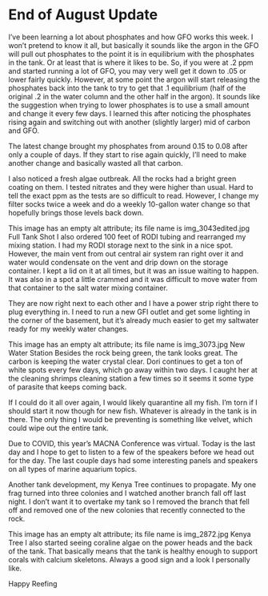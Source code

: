 # End of August Update

I’ve been learning a lot about phosphates and how GFO works this week. I
won’t pretend to know it all, but basically it sounds like the argon in
the GFO will pull out phosphates to the point it is in equilibrium with
the phosphates in the tank. Or at least that is where it likes to be.
So, if you were at .2 ppm and started running a lot of GFO, you may very
well get it down to .05 or lower fairly quickly. However, at some point
the argon will start releasing the phosphates back into the tank to try
to get that .1 equilibrium (half of the original .2 in the water column
and the other half in the argon). It sounds like the suggestion when
trying to lower phosphates is to use a small amount and change it every
few days. I learned this after noticing the phosphates rising again and
switching out with another (slightly larger) mid of carbon and GFO.

The latest change brought my phosphates from around 0.15 to 0.08 after
only a couple of days. If they start to rise again quickly, I’ll need to
make another change and basically wasted all that carbon.

I also noticed a fresh algae outbreak. All the rocks had a bright green
coating on them. I tested nitrates and they were higher than usual. Hard
to tell the exact ppm as the tests are so difficult to read. However, I
change my filter socks twice a week and do a weekly 10-gallon water
change so that hopefully brings those levels back down.

This image has an empty alt attribute; its file name is
img_3043edited.jpg Full Tank Shot I also ordered 100 feet of RODI tubing
and rearranged my mixing station. I had my RODI storage next to the sink
in a nice spot. However, the main vent from out central air system ran
right over it and water would condensate on the vent and drip down on
the storage container. I kept a lid on it at all times, but it was an
issue waiting to happen. It was also in a spot a little crammed and it
was difficult to move water from that container to the salt water mixing
container.

They are now right next to each other and I have a power strip right
there to plug everything in. I need to run a new GFI outlet and get some
lighting in the corner of the basement, but it’s already much easier to
get my saltwater ready for my weekly water changes.

This image has an empty alt attribute; its file name is img_3073.jpg New
Water Station Besides the rock being green, the tank looks great. The
carbon is keeping the water crystal clear. Dori continues to get a ton
of white spots every few days, which go away within two days. I caught
her at the cleaning shrimps cleaning station a few times so it seems it
some type of parasite that keeps coming back.

If I could do it all over again, I would likely quarantine all my fish.
I’m torn if I should start it now though for new fish. Whatever is
already in the tank is in there. The only thing I would be preventing is
something like velvet, which could wipe out the entire tank.

Due to COVID, this year’s MACNA Conference was virtual. Today is the
last day and I hope to get to listen to a few of the speakers before we
head out for the day. The last couple days had some interesting panels
and speakers on all types of marine aquarium topics.

Another tank development, my Kenya Tree continues to propagate. My one
frag turned into three colonies and I watched another branch fall off
last night. I don’t want it to overtake my tank so I removed the branch
that fell off and removed one of the new colonies that recently
connected to the rock.

This image has an empty alt attribute; its file name is img_2872.jpg
Kenya Tree I also started seeing coraline algae on the power heads and
the back of the tank. That basically means that the tank is healthy
enough to support corals with calcium skeletons. Always a good sign and
a look I personally like.

Happy Reefing
